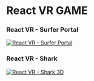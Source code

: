 # React VR GAME



### React VR - Surfer Portal
[![React VR - Surfer Portal](https://img.youtube.com/vi/zVYWBPKJhNQ/0.jpg)](https://www.youtube.com/watch?v=zVYWBPKJhNQ)



### React VR - Shark
[![React VR - Shark 3D](https://img.youtube.com/vi/f8HWF0uw98A/0.jpg)](https://www.youtube.com/watch?v=f8HWF0uw98A)
